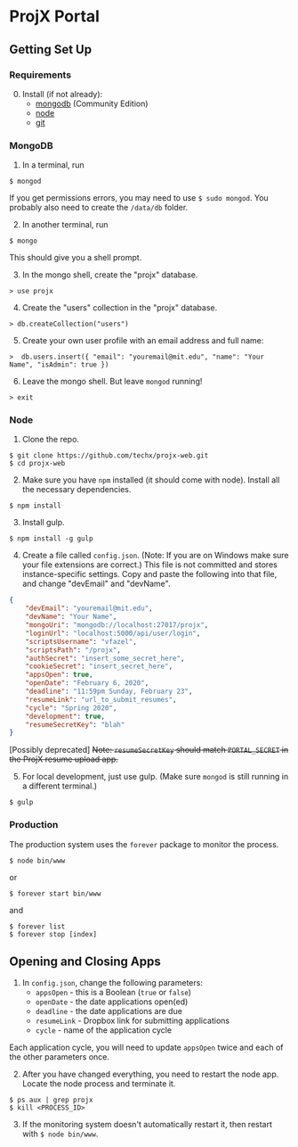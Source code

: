 # ProjX Portal

## Getting Set Up

### Requirements

0. Install (if not already):
    * [mongodb](https://docs.mongodb.com/manual/installation/) (Community Edition)
    * [node](https://nodejs.org/en/)
    * [git](https://git-scm.com/downloads)

### MongoDB

1. In a terminal, run

```
$ mongod
```

If you get permissions errors, you may need to use `$ sudo mongod`.
You probably also need to create the `/data/db` folder.

2. In another terminal, run

```
$ mongo
```

This should give you a shell prompt.

3. In the mongo shell, create the "projx" database.

```
> use projx
```

4. Create the "users" collection in the "projx" database.

```
> db.createCollection("users")
```

5. Create your own user profile with an email address and full name:

```
>  db.users.insert({ "email": "youremail@mit.edu", "name": "Your Name", "isAdmin": true })
```

6. Leave the mongo shell. But leave `mongod` running!

```
> exit
```

### Node

1. Clone the repo.

```
$ git clone https://github.com/techx/projx-web.git
$ cd projx-web
```

2. Make sure you have `npm` installed (it should come with node).
   Install all the necessary dependencies.

```
$ npm install
```

3. Install gulp.

```
$ npm install -g gulp
```

4. Create a file called `config.json`.
   (Note: If you are on Windows make sure your file extensions are correct.)
   This file is not committed and stores instance-specific settings.
   Copy and paste the following into that file, and change "devEmail" and "devName".

```JSON
{
    "devEmail": "youremail@mit.edu",
    "devName": "Your Name",
    "mongoUri": "mongodb://localhost:27017/projx",
    "loginUrl": "localhost:5000/api/user/login",
    "scriptsUsername": "vfazel",
    "scriptsPath": "/projx",
    "authSecret": "insert_some_secret_here",
    "cookieSecret": "insert_secret_here",
    "appsOpen": true,
    "openDate": "February 6, 2020",
    "deadline": "11:59pm Sunday, February 23",
    "resumeLink": "url_to_submit_resumes",
    "cycle": "Spring 2020",
    "development": true,
    "resumeSecretKey": "blah"
}
```

[Possibly deprecated]
~~Note: `resumeSecretKey` should match `PORTAL_SECRET` in the ProjX resume upload app.~~

5. For local development, just use gulp.
   (Make sure `mongod` is still running in a different terminal.)

```
$ gulp
```

### Production

The production system uses the `forever` package to monitor the process.

```
$ node bin/www
```
or
```
$ forever start bin/www
```
and
```
$ forever list
$ forever stop [index]
```

## Opening and Closing Apps

1. In `config.json`, change the following parameters:
    * `appsOpen` - this is a Boolean (`true` or `false`)
    * `openDate` - the date applications open(ed)
    * `deadline` - the date applications are due
    * `resumeLink` - Dropbox link for submitting applications
    * `cycle` - name of the application cycle

Each application cycle, you will need to update `appsOpen` twice
and each of the other parameters once.

2. After you have changed everything, you need to restart the node app.
   Locate the node process and terminate it.

```
$ ps aux | grep projx
$ kill <PROCESS_ID>
```

3. If the monitoring system doesn't automatically restart it, then restart with
   `$ node bin/www`.
